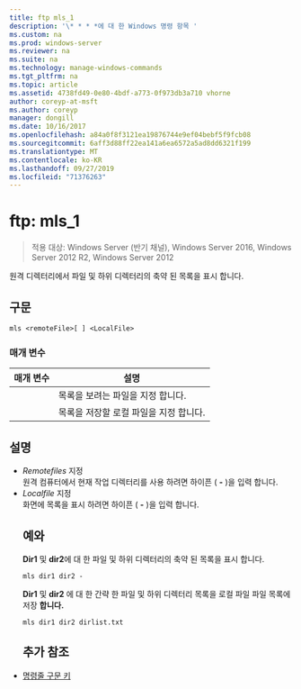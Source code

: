 ```yaml
---
title: ftp mls_1
description: '\* * * *에 대 한 Windows 명령 항목 '
ms.custom: na
ms.prod: windows-server
ms.reviewer: na
ms.suite: na
ms.technology: manage-windows-commands
ms.tgt_pltfrm: na
ms.topic: article
ms.assetid: 4738fd49-0e80-4bdf-a773-0f973db3a710 vhorne
author: coreyp-at-msft
ms.author: coreyp
manager: dongill
ms.date: 10/16/2017
ms.openlocfilehash: a84a0f8f3121ea19876744e9ef04bebf5f9fcb08
ms.sourcegitcommit: 6aff3d88ff22ea141a6ea6572a5ad8dd6321f199
ms.translationtype: MT
ms.contentlocale: ko-KR
ms.lasthandoff: 09/27/2019
ms.locfileid: "71376263"
---
```

# <a name="ftp-mls_1"></a>ftp: mls_1

>적용 대상: Windows Server (반기 채널), Windows Server 2016, Windows Server 2012 R2, Windows Server 2012

원격 디렉터리에서 파일 및 하위 디렉터리의 축약 된 목록을 표시 합니다.   
## <a name="syntax"></a>구문  
```  
mls <remoteFile>[ ] <LocalFile>  
```  
### <a name="parameters"></a>매개 변수  

|  매개 변수   |                       설명                       |
|--------------|---------------------------------------------------------|
| <remoteFile> | 목록을 보려는 파일을 지정 합니다. |
| <LocalFile>  |  목록을 저장할 로컬 파일을 지정 합니다.  |

## <a name="remarks"></a>설명  
- *Remotefiles* 지정  
  원격 컴퓨터에서 현재 작업 디렉터리를 사용 하려면 하이픈 ( **-** )을 입력 합니다.  
- *Localfile* 지정  
  화면에 목록을 표시 하려면 하이픈 ( **-** )을 입력 합니다.  
  ## <a name="BKMK_Examples"></a>예와  
  **Dir1** 및 **dir2**에 대 한 파일 및 하위 디렉터리의 축약 된 목록을 표시 합니다.  
  ```  
  mls dir1 dir2 -  
  ```  
  **Dir1** 및 **dir2** 에 대 한 간략 한 파일 및 하위 디렉터리 목록을 로컬 파일 파일 목록에 저장 **합니다.**  
  ```  
  mls dir1 dir2 dirlist.txt   
  ```  
  ## <a name="additional-references"></a>추가 참조  
- [명령줄 구문 키](command-line-syntax-key.md)  
